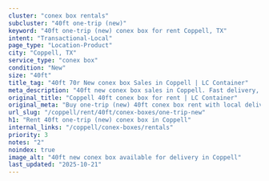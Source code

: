 ```yaml
---
cluster: "conex box rentals"
subcluster: "40ft one-trip (new)"
keyword: "40ft one-trip (new) conex box for rent Coppell, TX"
intent: "Transactional-Local"
page_type: "Location-Product"
city: "Coppell, TX"
service_type: "conex box"
condition: "New"
size: "40ft"
title_tag: "40ft 70r New conex box Sales in Coppell | LC Container"
meta_description: "40ft new conex box sales in Coppell. Fast delivery, competitive pricing. Serving conex boxes area. Quote ID: 6B8. Call (214) 524-4168 for your free quote today."
original_title: "Coppell 40ft conex box for rent | LC Container"
original_meta: "Buy one-trip (new) 40ft conex box rent with local delivery in Coppell, TX. LC Container — local Since 2003. Request a fast quote today."
url_slug: "/coppell/rent/40ft/conex-boxes/one-trip-new"
h1: "Rent 40ft one-trip (new) conex box in Coppell"
internal_links: "/coppell/conex-boxes/rentals"
priority: 3
notes: "2"
noindex: true
image_alt: "40ft new conex box available for delivery in Coppell"
last_updated: "2025-10-21"
---
```


<!-- TODO: Add unique city/inventory copy, images, and internal links here. -->
